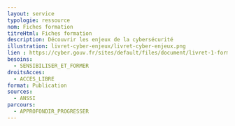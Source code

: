 ```yaml
---
layout: service
typologie: ressource
nom: Fiches formation
titreHtml: Fiches formation
description: Découvrir les enjeux de la cybersécurité
illustration: livret-cyber-enjeux/livret-cyber-enjeux.png
lien : https://cyber.gouv.fr/sites/default/files/document/livret-1-former-a-la-cybersecurite.pdf
besoins:
  - SENSIBILISER_ET_FORMER
droitsAcces:
  - ACCES_LIBRE
format: Publication
sources:
  - ANSSI
parcours:
  - APPROFONDIR_PROGRESSER
---
```


